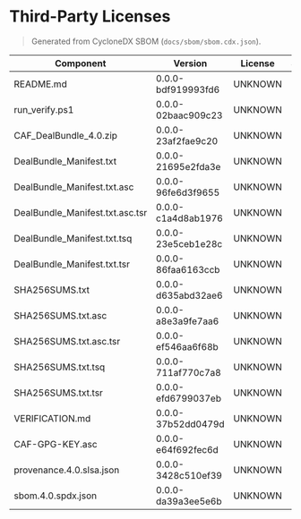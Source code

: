 # Third-Party Licenses

> Generated from CycloneDX SBOM (`docs/sbom/sbom.cdx.json`).

| Component | Version | License | Source |
|---|---|---|---|
| README.md | 0.0.0-bdf919993fd6 | UNKNOWN |  |
| run_verify.ps1 | 0.0.0-02baac909c23 | UNKNOWN |  |
| CAF_DealBundle_4.0.zip | 0.0.0-23af2fae9c20 | UNKNOWN |  |
| DealBundle_Manifest.txt | 0.0.0-21695e2fda3e | UNKNOWN |  |
| DealBundle_Manifest.txt.asc | 0.0.0-96fe6d3f9655 | UNKNOWN |  |
| DealBundle_Manifest.txt.asc.tsr | 0.0.0-c1a4d8ab1976 | UNKNOWN |  |
| DealBundle_Manifest.txt.tsq | 0.0.0-23e5ceb1e28c | UNKNOWN |  |
| DealBundle_Manifest.txt.tsr | 0.0.0-86faa6163ccb | UNKNOWN |  |
| SHA256SUMS.txt | 0.0.0-d635abd32ae6 | UNKNOWN |  |
| SHA256SUMS.txt.asc | 0.0.0-a8e3a9fe7aa6 | UNKNOWN |  |
| SHA256SUMS.txt.asc.tsr | 0.0.0-ef546aa6f68b | UNKNOWN |  |
| SHA256SUMS.txt.tsq | 0.0.0-711af770c7a8 | UNKNOWN |  |
| SHA256SUMS.txt.tsr | 0.0.0-efd6799037eb | UNKNOWN |  |
| VERIFICATION.md | 0.0.0-37b52dd0479d | UNKNOWN |  |
| CAF-GPG-KEY.asc | 0.0.0-e64f692fec6d | UNKNOWN |  |
| provenance.4.0.slsa.json | 0.0.0-3428c510ef39 | UNKNOWN |  |
| sbom.4.0.spdx.json | 0.0.0-da39a3ee5e6b | UNKNOWN |  |
